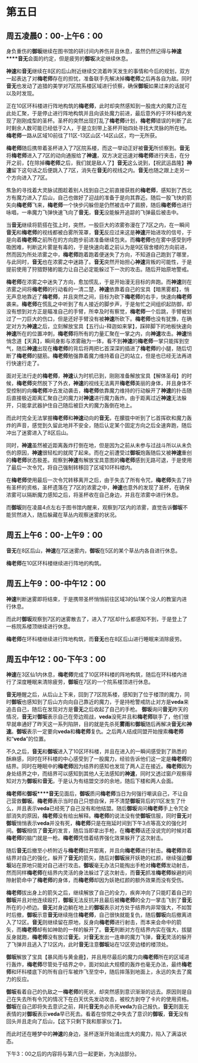# 第五日

## 周五凌晨0：00-上午6：00

身负重伤的**御坂**继续在图书馆的研讨间内养伤并且休息，虽然仍然记得与**神速****音无**会面的约定，但是疲劳的**御坂**决定继续休息。

**神速**和**音无**继续在8区的后山附近继续交流着昨天发生的事情和今后的规划，双方一起表达了对**梅老师**存在的担忧，准备联手先解决掉**梅老师**之后再各自为敌。同时**音无**也发动了追猎的美学对7区院系楼区域进行侦察，确保**御坂**如果过来的话就可以及时发现。

正在10区环科楼进行阵地构筑的**梅老师**，此时却突然感知到一股庞大的魔力正在此处汇聚，于是停止进行阵地构筑并且向该处魔力前进，最后意外的于环科楼内发现了刚刚成型的圣杯。圣杯的突然出现打乱了**梅老师**计划，**梅老师**错误的判断了此时剩余人数可能已经低于2人，于是立刻带上圣杯开始四处寻找大灵脉的所在地。**梅老师**一路从区域10前往了11区-13区山区-14区山区，均一无所获。

**梅老师**随后携带着圣杯进入了7区院系楼，而这一举动正好被**音无**所侦察到。**音无**将**梅老师**进入了7区的动向通报给了**神速**，双方决定迅速对**梅老师**进行夹击，在分开之前，【在除掉**梅老师**之后，我们就是敌人了】**音无**这么说到，【祝武运昌隆】**神速**留下这句话之后便跳入了7区，消失在**音无**的视线之内。**音无**也随之跟上走另一个方向进入了7区。

焦急的寻找着大灵脉试图趁着别人找到自己之前直接获胜的**梅老师**，感知到了西北方有魔力进入了后山，自己也做好了迎战的准备于是向其靠近。随后一股飞快的箭矢向**梅老师**飞来，**梅老师**一个快步闪躲但是仍然被击中了肩膀，随后**梅老师**也进行咏唱，一串魔力飞弹快速飞向了**音无**，**音无**没能躲开追踪的飞弹最后被击中。

当**音无**继续将箭搭在弦上时，突然，一股巨大的浓雾弥漫在了7区之内，在一瞬间**音无**和**梅老师**的视线都被白雾所笼罩，**音无**反应过来这是**神速**开始进攻的信号，于是向着**梅老师**之前所在的方向跑步前进准备继续包夹。而**梅老师**也在雾中感受到呼吸困难，判断这片雾是有毒的，于是快速向着之前认为是9区宿舍楼的方向前进，然而因为所处浓雾之中，**梅老师**跑着跑着便迷失了方向，不知道自己跑到了哪里，与此同时，**音无**也在浓雾之中迷路了。**音无**突然开始担心**神速**背叛的可能性，于是提前使用了狩猎野猪的能力让自己必定能躲过下一次的攻击。随后开始原地警戒。

**梅老师**在浓雾之中迷失了方向，愈加慌乱，于是开始漫无目标的奔跑。而**神速**则在浓雾之间将**梅老师**的行动看的一清二楚，**神速**依靠着自己的宝具【暗黑雾都】，悄无声息地靠近了**梅老师**，并且突然之间，目标为砍下**梅老师**的右手，快速向**梅老师**袭来。**梅老师**在慌乱之中听到了有人接近的脚步声，于是匆忙之间组织起防御，却没有想到对方正是瞄准自己的手臂，所幸及时有察觉，**梅老师**一个后跳，手臂被划过了一刀巨大的伤口，但是还好手臂没有被**神速**所砍下。**梅老师**也没有犹豫，在确定对方为**神速**之后，立刻解放宝具【五行山-释迦如来掌】，踩碎脚下的地板快速向**神速**所在的位置冲刺，**梅老师**将所有的力量汇聚在一掌之内，向**神速**攻击。**神速**悄悄念道【天真】，瞬间身影与浓雾融为一体，看不到**神速**的**梅老师**一掌只能挥到空气，随后**神速**出现在**梅老师**的背后将两把匕首深深的插进了**梅老师**的小腿，随后切断了**梅老师**的腿筋。**梅老师**勉强靠着魔力维持着自己的站立，但是也已经无法再进行快速行走了。

面对无法行走的**梅老师**，**神速**认为时机已到，刚刚准备解放宝具【解体圣母】的时候，**梅老师**突然脱下了外衣，**神速**的视线无法离开**梅老师**美丽的身体，并且身体不受控制的向**梅老师**冲去发动袭击，**梅老师**依靠魔力维持的行动躲开了**神速**的扑击随后直接极近距离汇聚自己的魔力对**神速**进行魔力轰炸。由于距离过近**神速**无法躲开，只能拿武器护住自己随后被巨大的魔力轰倒在地上。

而此时完全无法掌握**梅老师**和**神速**动向的**音无**，在朦胧中听到了匕首挥砍和魔力轰炸的声音，感觉到久留此地并不安全，随后认定某个固定方向之后全速奔跑，随后冲出了迷雾进入了8区后山。

同时，**神速**虽然被近距离轰炸打倒在地，但是因为之前从未参与过战斗所以从未负伤的原因，**神速**很轻松的就爬了起来。而在之前遭受过**御坂**炮轰随后又被**神速**重创的**梅老师**状态极差。观察到**神速**有解放宝具意图的**梅老师**感到无路可退，于是使用了最后一次令咒，将自己强制转移回了区域10环科楼内。

在**梅老师**使用最后一次令咒转移离开之后，由于失去了所有令咒，**梅老师**失去了持有圣杯的资格，圣杯遗落在了7区的浓雾之中，**神速**也意外的发现了圣杯，在确保浓雾可以隔断魔力感知之后，将圣杯收在自己身边，并且在浓雾中进行休息。

而**御坂**则在凌晨4点左右于图书馆内醒来，观察到7区内的浓雾，直觉告诉**御坂**不能贸然进入，随后躲藏在草丛内观察迷雾的状况。

## 周五上午6：00-上午9：00
**音无**在8区后山，**神速**在7区迷雾内，**御坂**在5区的某个草丛内各自进行休息。

**梅老师**在10区环科楼继续进行阵地的构筑。

## 周五上午9：00-中午12：00
**神速**判断迷雾即将结束，于是携带圣杯悄悄前往区域3的仙1某个没人的教室内进行休息。

而此时**御坂**观察到7区的迷雾散去了，进入了7区却什么都感知不到，于是登上了一栋院系楼顶继续进行休息。

**梅老师**在环科楼继续进行阵地构筑，而**音无**也在8区后山进行睡眠来消除疲劳。



## 周五中午12：00-下午3：00
**神速**在3区仙1内休息，**梅老师**完成了10区环科楼的阵地构筑，随后在环科楼内进行了深度睡眠来清除疲劳，**御坂**在7区的一个院系楼顶进行休息。

**音无**睡醒之后，从后山上下来，回到了7区院系楼，感知到了位于楼顶的魔力，同时**御坂**也感知到了后山方向向自己靠近的魔力，于是持枪警戒防止对方是**veda**来追击自己，随后在发现对方是**音无**之后收起了自己的手枪。
**御坂**询问**音无**昨天的情况，**音无**对**御坂**表示自己在旁边观战，**veda**没死并且和**梅老师**联手了，他们很早就串通好了昨天这一系列陷阱，目的就是先杀死**雾雨**和**御坂**随后再解决**音无**和**神速**。**御坂**表示一定要向**veda**和**梅老师**复仇。之后两人结成同盟开始搜索**梅老师**和“**veda**”的位置。

不久之后，**音无**和**御坂**进入了10区环科楼，并且在进入的一瞬间感受到了熟悉的酥麻感，同时在环科楼的中心感受到了一股魔力，经验告诉他们这一定是**梅老师**的结界。同时在睡眠中的**梅老师**因为结界的感知也发现了两人正在接近。**梅老师**因为身处结界之中，而结界可以感知到其他人无法感知的**神速**，同时又透过窗户观察得知对方为**御坂**和**音无**，于是认为有结盟交涉的余地，随后下楼和两人会面。

**梅老师**和**御坂****音无**见面后，**御坂**质问**梅老师**当日为何强行嘲讽自己，不让自己营救**御坂**。**梅老师**表示当时自己只想自保，并不清楚**御坂**背后的11区发生了什么，并且表示**veda**已经死了自己没有和他结盟。随后**御坂**询问**梅老师**手上令咒全部消失的原因，**梅老师**没有给出解释。**梅老师**的说法没有使**御坂**信服，同时**音无**对**御坂**悄悄表示**veda**并没有死，**梅老师**只是在拖延时间到下午3点等高文的强化时间。**御坂**相信了**音无**的发言，随后当即拿出手枪，在**梅老师**话还没说完的时候对着**梅老师**的脑门就是一枪。**梅老师**凭借着结界强化效果躲开了这次射击。

随后**音无**后撤至小桥附近与**梅老师**拉开距离，并且向**梅老师**进行射击。**梅老师**靠着结界对自己的强化，躲开了**音无**的箭矢，随后对**御坂**展开妖艳的红颜，继续强迫**御坂**站在原地只能对自己进行攻击。**御坂**毫无办法只能掏出手枪对**梅老师**发动射击，然而同样**梅老师**在结界内灵活的身法躲过了这次射击，而**音无**抓准**梅老师**躲避的间隙射箭命中了**梅老师**的身体，而**梅老师**却因为妖艳红颜的额外效果而没有受伤。

**梅老师**拔出身上的箭矢之后，继续解放了自己的全力，疾奔冲向了只能盯着自己的**御坂**并且对他连续殴打，**御坂**无法反抗并且最后被**梅老师**的全力一掌击飞到了**音无**所在的小桥边。**音无**对身边躺在地上的**御坂**表示对方处于结界内非常强大，不如暂时后撤，**御坂**示意**音无**继续拖住**梅老师**，自己很快就能复仇，随后**御坂**向后撤离进入了12区。**音无**则继续留在原地，反身向**梅老师**进行射击，而本来会命中的箭矢，而**梅老师**却有如神助的一样的躲开了。**音无**判断对方在结界内实在强大，拔腿反身就跑，**梅老师**没有放过**音无**，对**音无**发出一连串的魔力飞弹，**音无**灵活的躲开了飞弹并且逃入了12区内，此时**音无**注意**御坂**站在12区旁边楼的楼顶处。

**御坂**解放了宝具【暴风雨与黄金鹿】，并且用尽最后的魔力向**梅老师**所在的区域进行轰炸，**梅老师**尽管处于结界之中，面对如此大规模的轰炸也毫无办法，最终**梅老师**和环科楼底下的所有自行车被炸飞至空中，随后摔落到地面上，永远的失去了魔力的反应。

**御坂**看着自己的仇敌之一**梅老师**的死状，却突然感到意识渐渐的远去。原因则是自己在失去所有令咒的情况下在白天优先发动攻击，被校方剥夺了卡片的使用资格。**御坂**在自己即将失去意识之前，拜托**音无**务必杀死**veda**为自己报仇，**音无**则面无表情的对**御坂**表示**veda**早已死去。看着在惊愕之中失去了意识的**御坂**，**音无**没有回头并且走向了后山，【这下只剩下我和那家伙了】。

而此时还在睡梦中的**神速**的身边，圣杯逐渐开始涌出庞大的魔力，陷入了满溢状态。

下午3：00之后的内容将与第六日一起更新，为决战部分。
